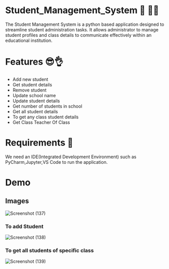 # Student_Management_System 🏫 🧑‍🎓
The Student Management System is a python based application designed to streamline student administration tasks. It allows administrator to manage student profiles and class details to communicate effectively within an educational institution.

# Features 😎👌

+ Add new student
+ Get student details
+ Remove student
+ Update school name
+ Update student details
+ Get number of students in school
+ Get all student details
+ To get any class student details
+ Get Class Teacher Of Class

# Requirements 🤔
We need an IDE(Integrated Development Environment) such as PyCharm,Jupyter,VS Code to run the application.

# Demo

## Images
![Screenshot (137)](https://github.com/KUNISETTYKRISHNAPAVANKUMAR/Student_Management_System/assets/118153235/1c56ebad-03ed-414f-a232-dba84ede503f)

### To add Student
![Screenshot (138)](https://github.com/KUNISETTYKRISHNAPAVANKUMAR/Student_Management_System/assets/118153235/a7b726ba-e540-4bba-b115-cb9a33977734)

### To get all students of specific class
![Screenshot (139)](https://github.com/KUNISETTYKRISHNAPAVANKUMAR/Student_Management_System/assets/118153235/8c7773c5-4123-4d6c-ac6b-76e6daa514a4)


